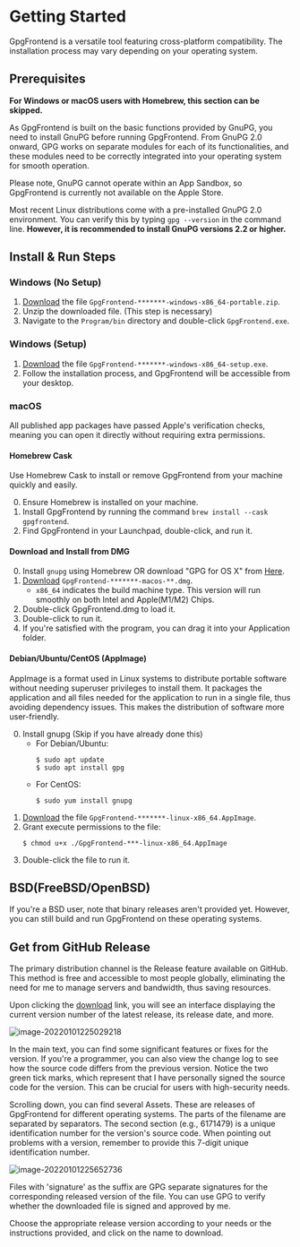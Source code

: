 # Getting Started

GpgFrontend is a versatile tool featuring cross-platform compatibility. The
installation process may vary depending on your operating system. 

## Prerequisites

**For Windows or macOS users with Homebrew, this section can be skipped.**

As GpgFrontend is built on the basic functions provided by GnuPG, you need to
install GnuPG before running GpgFrontend. From GnuPG 2.0 onward, GPG works on
separate modules for each of its functionalities, and these modules need to be
correctly integrated into your operating system for smooth operation.

Please note, GnuPG cannot operate within an App Sandbox, so GpgFrontend is
currently not available on the Apple Store.

Most recent Linux distributions come with a pre-installed GnuPG 2.0 environment.
You can verify this by typing `gpg --version` in the command line. **However, it
is recommended to install GnuPG versions 2.2 or higher.**

## Install & Run Steps

### Windows (No Setup)

1. [Download](https://github.com/saturneric/GpgFrontend/releases/latest) the
   file `GpgFrontend-*******-windows-x86_64-portable.zip`.
2. Unzip the downloaded file. (This step is necessary)
3. Navigate to the `Program/bin` directory and double-click `GpgFrontend.exe`.

### Windows (Setup)

1. [Download](https://github.com/saturneric/GpgFrontend/releases/latest) the
   file `GpgFrontend-*******-windows-x86_64-setup.exe`.
2. Follow the installation process, and GpgFrontend will be accessible from your
   desktop.

### macOS

All published app packages have passed Apple's verification checks, meaning you
can open it directly without requiring extra permissions.

#### Homebrew Cask

Use Homebrew Cask to install or remove GpgFrontend from your machine quickly and
easily.

0. Ensure Homebrew is installed on your machine.
1. Install GpgFrontend by running the command `brew install --cask gpgfrontend`.
2. Find GpgFrontend in your Launchpad, double-click, and run it.

#### Download and Install from DMG

0. Install `gnupg` using Homebrew OR download "GPG for OS X" from
   [Here](https://sourceforge.net/projects/gpgosx/files).
1. [Download](https://github.com/saturneric/GpgFrontend/releases)
   `GpgFrontend-*******-macos-**.dmg`.
   - `x86_64` indicates the build machine type. This version will run smoothly
     on both Intel and Apple(M1/M2) Chips.
2. Double-click GpgFrontend.dmg to load it.
3. Double-click to run it.
4. If you're satisfied with the program, you can drag it into your Application
   folder.

#### Debian/Ubuntu/CentOS (AppImage)

AppImage is a format used in Linux systems to distribute portable software
without needing superuser privileges to install them. It packages the
application and all files needed for the application to run in a single file,
thus avoiding dependency issues. This makes the distribution of software more
user-friendly.

0. Install gnupg (Skip if you have already done this)
   - For Debian/Ubuntu:
     ```shell
     $ sudo apt update
     $ sudo apt install gpg
     ```
   - For CentOS:
     ```shell
     $ sudo yum install gnupg
     ```
1. [Download](https://github.com/saturneric/GpgFrontend/releases) the file
   `GpgFrontend-*******-linux-x86_64.AppImage`.
2. Grant execute permissions to the file:
   ```shell
   $ chmod u+x ./GpgFrontend-***-linux-x86_64.AppImage
   ```
3. Double-click the file to run it.

## BSD(FreeBSD/OpenBSD)

If you're a BSD user, note that binary releases aren't provided yet. However,
you can still build and run GpgFrontend on these operating systems.

## Get from GitHub Release

The primary distribution channel is the Release feature available on GitHub.
This method is free and accessible to most people globally, eliminating the need
for me to manage servers and bandwidth, thus saving resources.

Upon clicking the
[download](https://github.com/saturneric/GpgFrontend/releases/latest) link, you
will see an interface displaying the current version number of the latest
release, its release date, and more.

![image-20220101225029218](https://www.bktus.com/wp-content/uploads/2023/08/image-20220101225029218.png)

In the main text, you can find some significant features or fixes for the
version. If you're a programmer, you can also view the change log to see how the
source code differs from the previous version. Notice the two green tick marks,
which represent that I have personally signed the source code for the version.
This can be crucial for users with high-security needs.

Scrolling down, you can find several Assets. These are releases of GpgFrontend
for different operating systems. The parts of the filename are separated by
separators. The second section (e.g., 6171479) is a unique identification number
for the version's source code. When pointing out problems with a version,
remember to provide this 7-digit unique identification number.

![image-20220101225652736](https://www.bktus.com/wp-content/uploads/2023/08/image-20220101225652736.png)

Files with 'signature' as the suffix are GPG separate signatures for the
corresponding released version of the file. You can use GPG to verify whether
the downloaded file is signed and approved by me.

Choose the appropriate release version according to your needs or the
instructions provided, and click on the name to download.
